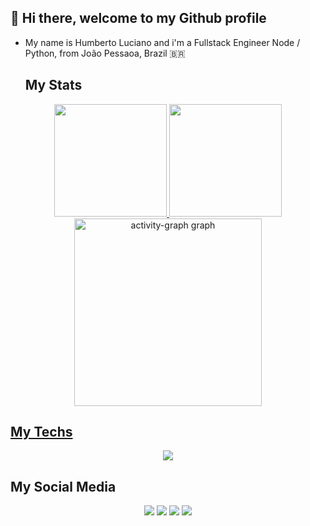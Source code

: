 ## 👋 Hi there, welcome to my Github profile
- My name is Humberto Luciano and i'm a Fullstack Engineer Node / Python, from João Pessaoa, Brazil 🇧🇷

  ## My Stats
  
<div align="center">
  <a href="https://github.com/humberto08">
  <img height="180em" src="https://github-readme-stats-git-masterrstaa-rickstaa.vercel.app/api?username=humberto08&show_icons=true&theme=dark&include_all_commits=true&count_private=true"/>
  <img height="180em" src="https://github-readme-stats-git-masterrstaa-rickstaa.vercel.app/api/top-langs/?username=humberto08&layout=compact&langs_count=7&theme=dark"/>
  <img src="https://github-readme-activity-graph.vercel.app/graph?username=humberto08&radius=16&theme=dark&area=true&order=5&hide_title=false&hide_border=true" height="300" alt="activity-graph graph"  />
</div>

  ## My Techs

<p align="center">
  <a href="https://skillicons.dev">
    <img src="https://skillicons.dev/icons?i=html,css,js,ts,py,react,nextjs,redux,tailwind,bootstrap,sass,nodejs,nestjs,express,fastapi,mysql,postgres,mongodb,firebase,prisma,planetscale,sequelize,docker,terraform,githubactions,gitlab,jenkins,kubernetes,gcp,aws,git,postman,jest" />
  </a>
</p>          
</div>
  
  ## My Social Media
  
 <div align="center"> 
 
  <a href="https://instagram.com/humberto_luciano" target="_blank"><img src="https://img.shields.io/badge/-Instagram-%23E4405F?style=for-the-badge&logo=instagram&logoColor=white" target="_blank"></a>
 	<a href="https://discord.com/channels/humberto_luciano#5799" target="_blank"><img src="https://img.shields.io/badge/Discord-7289DA?style=for-the-badge&logo=discord&logoColor=white" target="_blank"></a> 
  <a href = "mailto:humberto_luciano@hotmail.com"><img src="https://img.shields.io/badge/-Hotmail-%23333?style=for-the-badge&logo=hotmail&logoColor=white" target="_blank"></a>
  <a href="https://www.linkedin.com/in/humberto-luciano-de-araujo-0a4b3bb3/" target="_blank"><img src="https://img.shields.io/badge/-LinkedIn-%230077B5?style=for-the-badge&logo=linkedin&logoColor=white" target="_blank"></a> 
 
</div>  

